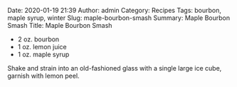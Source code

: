 Date: 2020-01-19 21:39
Author: admin
Category: Recipes
Tags: bourbon, maple syrup, winter
Slug: maple-bourbon-smash
Summary: Maple Bourbon Smash
Title: Maple Bourbon Smash

* 2 oz. bourbon
* 1 oz. lemon juice
* 1 oz. maple syrup

Shake and strain into an old-fashioned glass with a single large ice cube, garnish with lemon peel.


